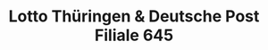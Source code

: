 ---
title: "Lotto Thüringen & Deutsche Post Filiale 645"
url: /nordhausen/lotto-thueringen-und-deutsche-post-filiale-645/
shop: Kiosk
---